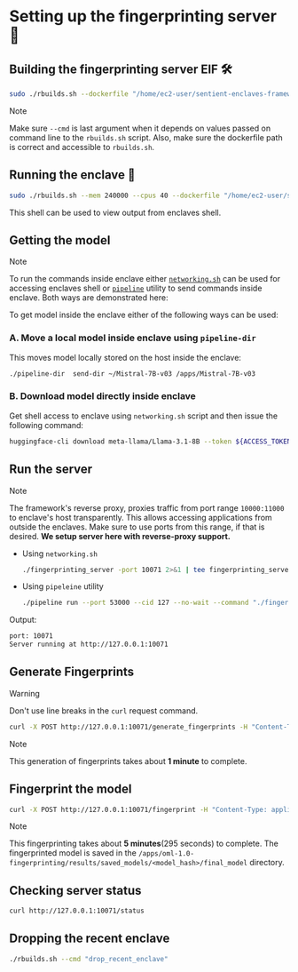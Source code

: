 # Setting up the fingerprinting server 🚀

## Building the fingerprinting server EIF 🛠️
```bash
sudo ./rbuilds.sh --dockerfile "/home/ec2-user/sentient-enclaves-framework/reference_apps/fingerprinting_server/fingerprinting_server.dockerfile" --network --init-c --cmd "make_eif"
```
> [!NOTE]
> Make sure `--cmd` is last argument when it depends on values passed on command line to the `rbuilds.sh` script. Also, make sure the dockerfile path is correct and accessible to `rbuilds.sh`.

## Running the enclave 🌟
```bash
sudo ./rbuilds.sh --mem 240000 --cpus 40 --dockerfile "/home/ec2-user/sentient-enclaves-framework/reference_apps/fingerprinting_server/fingerprinting_server.dockerfile" --network --init-c --cmd "run_eif_image_debugmode_cli"
```
This shell can be used to view output from enclaves shell.

## Getting the model
> [!NOTE]
> To run the commands inside enclave either [`networking.sh`](../../rbuilds/network.init/networking.sh) can be used for accessing enclaves shell or [`pipeline`](../../rbuilds/network.init/pipeline) utility to send commands inside enclave. Both ways are demonstrated here:

To get model inside the enclave either of the following ways can be used:
### A. Move a local model inside enclave using `pipeline-dir`
This moves model locally stored on the host inside the enclave:
```bash
./pipeline-dir  send-dir ~/Mistral-7B-v03 /apps/Mistral-7B-v03
```

### B. Download model directly inside enclave
Get shell access to enclave using `networking.sh` script and then issue the following command:
```bash
huggingface-cli download meta-llama/Llama-3.1-8B --token ${ACCESS_TOKEN} --repo-type model --local-dir Llama-3.1-8B
```

## Run the server
> [!NOTE]
> The framework's reverse proxy, proxies traffic from port range `10000:11000` to enclave's host transparently. This allows accessing applications from outside the enclaves. Make sure to use ports from this range, if that is desired. **We setup server here with reverse-proxy support.**

* Using `networking.sh`
    ```bash
    ./fingerprinting_server -port 10071 2>&1 | tee fingerprinting_server.log
    ```

* Using `pipeleine` utility
    ```bash
    ./pipeline run --port 53000 --cid 127 --no-wait --command "./fingerprinting_server --port 10071 2>&1 | tee fingerprinting_server.log"
    ```

Output:
```bash
port: 10071
Server running at http://127.0.0.1:10071
```

## Generate Fingerprints
> [!WARNING]
> Don't use line breaks in the `curl` request command.
```bash
curl -X POST http://127.0.0.1:10071/generate_fingerprints -H "Content-Type: application/json" -d '{ "key_length": 16, "response_length": 16, "num_fingerprints": 5, "batch_size": 5, "model_used_for_key_generation": "/apps/Mistral-7B-v03", "key_response_strategy": "independent", "output_file": "/apps/new_fingerprints4.json" }'
```
> [!NOTE]
> This generation of fingerprints takes about **1 minute** to complete.

## Fingerprint the model
```bash
curl -X POST http://127.0.0.1:10071/fingerprint -H "Content-Type: application/json" -d '{ "model_path": "/apps/Mistral-7B-v03", "fingerprints_file_path": "/apps/new_fingerprints4.json", "num_fingerprints": 5, "max_key_length": 16, "max_response_length": 1, "batch_size": 5, "num_train_epochs": 10, "learning_rate": 0.001, "weight_decay": 0.0001, "fingerprint_generation_strategy": "english" }'
```
> [!NOTE]
> This fingerprinting takes about **5 minutes**(295 seconds) to complete. The fingerprinted model is saved in the `/apps/oml-1.0-fingerprinting/results/saved_models/<model_hash>/final_model` directory.
 
 ## Checking server status
 ```bash
 curl http://127.0.0.1:10071/status
 ```

## Dropping the recent enclave 
```bash
./rbuilds.sh --cmd "drop_recent_enclave"
```